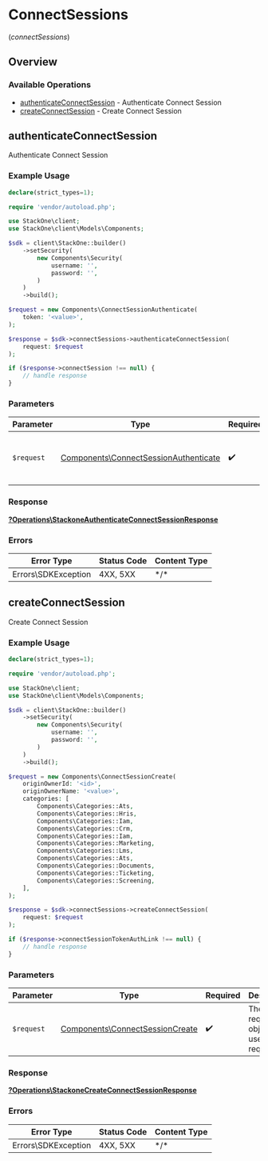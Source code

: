 # ConnectSessions
(*connectSessions*)

## Overview

### Available Operations

* [authenticateConnectSession](#authenticateconnectsession) - Authenticate Connect Session
* [createConnectSession](#createconnectsession) - Create Connect Session

## authenticateConnectSession

Authenticate Connect Session

### Example Usage

```php
declare(strict_types=1);

require 'vendor/autoload.php';

use StackOne\client;
use StackOne\client\Models\Components;

$sdk = client\StackOne::builder()
    ->setSecurity(
        new Components\Security(
            username: '',
            password: '',
        )
    )
    ->build();

$request = new Components\ConnectSessionAuthenticate(
    token: '<value>',
);

$response = $sdk->connectSessions->authenticateConnectSession(
    request: $request
);

if ($response->connectSession !== null) {
    // handle response
}
```

### Parameters

| Parameter                                                                                      | Type                                                                                           | Required                                                                                       | Description                                                                                    |
| ---------------------------------------------------------------------------------------------- | ---------------------------------------------------------------------------------------------- | ---------------------------------------------------------------------------------------------- | ---------------------------------------------------------------------------------------------- |
| `$request`                                                                                     | [Components\ConnectSessionAuthenticate](../../Models/Components/ConnectSessionAuthenticate.md) | :heavy_check_mark:                                                                             | The request object to use for the request.                                                     |

### Response

**[?Operations\StackoneAuthenticateConnectSessionResponse](../../Models/Operations/StackoneAuthenticateConnectSessionResponse.md)**

### Errors

| Error Type          | Status Code         | Content Type        |
| ------------------- | ------------------- | ------------------- |
| Errors\SDKException | 4XX, 5XX            | \*/\*               |

## createConnectSession

Create Connect Session

### Example Usage

```php
declare(strict_types=1);

require 'vendor/autoload.php';

use StackOne\client;
use StackOne\client\Models\Components;

$sdk = client\StackOne::builder()
    ->setSecurity(
        new Components\Security(
            username: '',
            password: '',
        )
    )
    ->build();

$request = new Components\ConnectSessionCreate(
    originOwnerId: '<id>',
    originOwnerName: '<value>',
    categories: [
        Components\Categories::Ats,
        Components\Categories::Hris,
        Components\Categories::Iam,
        Components\Categories::Crm,
        Components\Categories::Iam,
        Components\Categories::Marketing,
        Components\Categories::Lms,
        Components\Categories::Ats,
        Components\Categories::Documents,
        Components\Categories::Ticketing,
        Components\Categories::Screening,
    ],
);

$response = $sdk->connectSessions->createConnectSession(
    request: $request
);

if ($response->connectSessionTokenAuthLink !== null) {
    // handle response
}
```

### Parameters

| Parameter                                                                          | Type                                                                               | Required                                                                           | Description                                                                        |
| ---------------------------------------------------------------------------------- | ---------------------------------------------------------------------------------- | ---------------------------------------------------------------------------------- | ---------------------------------------------------------------------------------- |
| `$request`                                                                         | [Components\ConnectSessionCreate](../../Models/Components/ConnectSessionCreate.md) | :heavy_check_mark:                                                                 | The request object to use for the request.                                         |

### Response

**[?Operations\StackoneCreateConnectSessionResponse](../../Models/Operations/StackoneCreateConnectSessionResponse.md)**

### Errors

| Error Type          | Status Code         | Content Type        |
| ------------------- | ------------------- | ------------------- |
| Errors\SDKException | 4XX, 5XX            | \*/\*               |